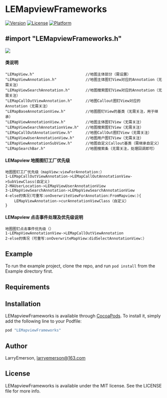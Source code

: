 # LEMapviewFrameworks
 
[![Version](https://img.shields.io/cocoapods/v/LEMapviewFrameworks.svg?style=flat)](http://cocoapods.org/pods/LEMapviewFrameworks)
[![License](https://img.shields.io/cocoapods/l/LEMapviewFrameworks.svg?style=flat)](http://cocoapods.org/pods/LEMapviewFrameworks)
[![Platform](https://img.shields.io/cocoapods/p/LEMapviewFrameworks.svg?style=flat)](http://cocoapods.org/pods/LEMapviewFrameworks)

## #import "LEMapviewFrameworks.h"
![](http://cocoapods.org/pods/LEMapviewFrameworks/LEMapviewFrameworks.gif)
#### 类说明
```
"LEMapView.h"                       //地图主体部分（需设置）
"LEMapViewAnnotation.h"             //地图主体图钉View对应的Annotation（无需关注）
"LEMapViewSearchAnnotation.h"       //地图搜索图钉View对应的Annotation（无需关注）
"LEMapCallOutViewAnnotation.h"      //地图Callout图钉View对应的Annotation（无需关注）
"LEMapBaseAnnotationView.h"         //地图图钉View的基类（无需关注，用于继承）
"LEMapViewAnnotationView.h"         //地图主体图钉View（无需关注）
"LEMapViewSearchAnnotationView.h"   //地图搜索图钉View（无需关注）
"LEMapCallOutAnnotationView.h"      //地图CallOut图钉View（无需关注）
"LEMapViewUserAnnotationView.h"     //地图用户图钉View（无需关注）
"LEMapViewAnnotationSubView.h"      //地图自定义Callout基类（需继承自定义）
"LEMapSearchBar.h"                  //地图搜索条（无需关注，处理回调即可）
```
#### LEMapview 地图图钉工厂优先级
```
地图图钉工厂优先级（mapView:viewForAnnotation:）
1-LEMapCallOutViewAnnotation->LEMapCallOutAnnotationView->SubViewClass(自定义)
2-MAUserLocation->LEMapViewUserAnnotationView
3-LEMapViewSearchAnnotation->LEMapViewSearchAnnotationView
4-else的情况(可重写:onOverwriteViewForAnnotation:FromMapview:){
    LEMapViewAnnotation->curAnnotationViewClass（自定义）
}
```
#### LEMapview 点击事件处理及优先级说明
```
地图图钉点击事件优先级（）
1-LEMapViewAnnotationView->LEMapCallOutViewAnnotation
2-else的情况（可重写:onOverwriteMapView:didSelectAnnotationView:）
```



## Example

To run the example project, clone the repo, and run `pod install` from the Example directory first.

## Requirements

## Installation

LEMapviewFrameworks is available through [CocoaPods](http://cocoapods.org). To install
it, simply add the following line to your Podfile:

```ruby 
pod "LEMapviewFrameworks"
```

## Author

LarryEmerson, larryemerson@163.com

## License

LEMapviewFrameworks is available under the MIT license. See the LICENSE file for more info.


